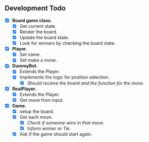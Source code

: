 ## Development Todo

- [X] **Board game class.**
  - [X] Get current state.
  - [X] Render the board.
  - [X] Update the board state.
  - [X] Look for winners by checking the board state.
  
- [X] **Player.**
  - [X] Set name.
  - [X] Set make a move.

- [X] **DummyBot.**
  - [X] Extends the Player.
  - [X] Implements the logic for position selection.
    - [X] _Should receive the board and the function for the move._

- [X] **RealPlayer.**
  - [X] Extends the Player.
  - [X] Get move from input.
  
- [X] **Game.**
  - [X] setup the board.
  - [X] Get each move.
    - [X] _Check if someone wins in that move._
    - [X] _Inform winner or Tie._
  - [X] Ask if the game should start again.
